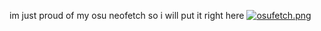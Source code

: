 im just proud of my osu neofetch so i will put it right here
[![osufetch.png](https://i.postimg.cc/W1WLq0hH/osufetch.png)](https://postimg.cc/yDZrwghm)
